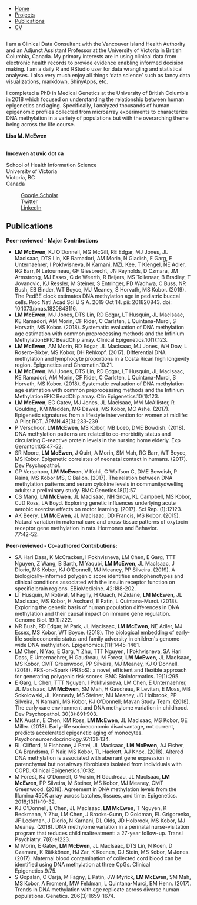 <!DOCTYPE html>
<html lang="en">
<head>
 <title>Lisa M. McEwen, PhD</title>
 <meta charset="utf-8">
 <meta name="viewport" content="width=device-width, initial-scale=1">
 <link rel="stylesheet" href="http://maxcdn.bootstrapcdn.com/bootstrap/3.3.6/css/bootstrap.min.css">
<body>
 <nav>
 <div>
<ul>
 <li><a href="/">Home</a></li>
 <li><a href="#">Projects</a></li>
 <li><a href="#publications">Publications</a></li>
 <li><a href="#">CV</a></li>
</ul>
 </div>
</nav>
 <div>
 <div>
 <div>
 <img src=“IMG_0144.jpg” alt=""><br>
 <div>
<p> I am a Clinical Data Consultant with the Vancouver Island Health Authority and an Adjunct Assistant Professor at the University of Victoria in British Columbia, Canada. My primary interests are in using clinical data from electronic health records to provide evidence enabling informed decision making. I am a daily R and RStudio user for data wrangling and statistical analyses. I also very much enjoy all things ‘data science’ such as fancy data visualizations, markdown, ShinyApps, etc. </p>

<p> I completed a PhD in Medical Genetics at the University of British Columbia in 2018 which focused on understanding the relationship between human epigenetics and aging. Specifically, I analyzed thousands of  human epigenomic profiles collected from microarray experiments to characterize DNA methylation in a variety of populations but with the overarching theme being across the life course. </p>

 </div>
 </div>
 <div>
 <div><b>Lisa M. McEwen</b></div><br>
 <p><b>lmcewen at uvic dot ca</b><br>
 <p>School of Health Information Science<br>
 University of Victoria<br>
 Victoria, BC<br>
Canada <br>
 </p>
 </div>
 <div>
 <dd><a href="https://scholar.google.ca/citations?hl=en&user=nZTIGnoAAAAJ&view_op=list_works&sortby=pubdate">Google Scholar</a></dd>
 <dd><a href="https://twitter.com/lmcewen">Twitter</a></dd>
 <dd><a href="https://ca.linkedin.com/in/lisa-mcewen-8a356638">LinkedIn</a></dd>
 </div>
 <div>
 <h2>Publications</h2>
 <strong>Peer-reviewed - Major Contributions </strong><br/>
 <ul>
 <li>
   <b>LM McEwen</b>, KJ O’Donnell, MG McGill, RE Edgar, MJ Jones, JL MacIsaac, DTS Lin, KE Ramadori, AM Morin, N Gladish, E Garg, E Unternaehrer, I Pokhvisneva, N Karnani, MZL Kee, T Klengel, NE Adler, RG Barr, N Letourneau, GF Giesbrecht, JN Reynolds, D Czmara, JM Armstrong, MJ Essex, C de Weerth, R Beijers, MS Tollenaar, B Bradley, T Jovanovic, KJ Ressler, M Steiner, S Entringer, PD Wadhwa, C Buss, NR Bush, EB Binder, WT Boyce, MJ Meaney, S Horvath, MS Kobor. (2019). The PedBE clock estimates DNA methylation age in pediatric buccal cells. Proc Natl Acad Sci U S A. 2019 Oct 14. pii: 201820843. doi: 10.1073/pnas.1820843116. </a>
   
<li> <b>LM McEwen</b>, MJ Jones, DTS Lin, RD Edgar, LT Husquin, JL MacIsaac, KE Ramadori, AM Morin, CF Rider, C Carlsten, L Quintana-Murci, S Horvath, MS Kobor. (2018). Systematic evaluation of DNA methylation age estimation with common preprocessing methods and the Infinium MethylationEPIC BeadChip array. Clinical Epigenetics.10(1):123.</li>
   
<li> <b>LM McEwen</b>, AM Morin, RD Edgar, JL MacIsaac, MJ Jones, WH Dow, L Rosero-Bixby, MS Kobor, DH
Rehkopf. (2017). Differential DNA methylation and lymphocyte proportions in a Costa Rican high
longevity region. Epigenetics and Chromatin.10:21.</li>
   
<li> <b>LM McEwen</b>, MJ Jones, DTS Lin, RD Edgar, LT Husquin, JL MacIsaac, KE Ramadori, AM Morin, CF Rider, C Carlsten, L Quintana-Murci, S Horvath, MS Kobor. (2018). Systematic evaluation of DNA methylation age estimation with common preprocessing methods and the Infinium MethylationEPIC BeadChip array. Clin Epigenetics.10(1):123.</li>
   
<li><b>LM McEwen</b>, EG Gatev, MJ Jones, JL MacIsaac, MM McAllister, R Goulding, KM Madden, MG Dawes, MS Kobor, MC Ashe. (2017). Epigenetic signatures from a lifestyle intervention for women at midlife: A Pilot RCT. APMN.43(3):233-239</li>
   
<li> P Verschoor, <b>LM McEwen</b>, MS Kobor, MB Loeb, DME Bowdish. (2018). DNA methylation patterns are related to co-morbidity status and circulating C-reactive protein levels in the nursing home elderly.
Exp Gerontol.105:47-52. </li>
  
<li>   SR Moore, <b>LM McEwen</b>, J Quirt, A Morin, SM Mah, RG Barr, WT Boyce, MS Kobor. Epigenetic correlates of neonatal contact in humans. (2017). Dev Psychopathol.</li>
<li>  CP Verschoor, <b> LM McEwen</b>, V Kohli, C Wolfson C, DME Bowdish, P Raina, MS Kobor MS, C Balion. (2017). The relation between DNA methylation patterns and serum cytokine levels in communitydwelling adults: a preliminary study. BMC Genetics.18(1):57</li>
<li>  CS Mang, <b>LM McEwen</b>, JL MacIsaac, NH Snow, KL Campbell, MS Kobor, CJD Ross, LA Boyd.
Exploring genetic influences underlying acute aerobic exercise effects on motor learning. (2017). Sci
Rep. (1):12123.</li>
<li> AK Beery, <b>LM McEwen</b>, JL MacIsaac, DD Francis, MS Kobor. (2015). Natural variation in maternal
  care and cross-tissue patterns of oxytocin receptor gene methylation in rats. Hormones and Behavior.</li>
77:42-52.
</ul>

 <strong>Peer-reviewed - Co-authored Contributions: </strong>
   </br>
   <ul>
<li> SA Hari Dass, K McCracken, I Pokhvisneva, LM Chen, E Garg, TTT Nguyen, Z Wang, B Barth, M Yaqubi, <b>LM McEwen</b>, JL MacIsaac, J Diorio, MS Kobor, KJ O'Donnell, MJ Meaney, PP Silveira.
  (2019). A biologically-informed polygenic score identifies endophenotypes and clinical conditions associated with the insulin receptor function on specific brain regions. EBioMedicine. 42:188-202.</li>
     <li> LT Husquin, M Rotival, M Fagny, H Quach, N Zidane, <b>LM McEwen</b>, JL MacIsaac, MS Kobor, H Aschard, E Patin, L Quintana-Murci. (2018). Exploring the genetic basis of human population differences in DNA methylation and their causal impact on immune gene regulation. Genome Biol. 19(1):222. </li>
<li> NR Bush, RD Edgar, M Park, JL MacIsaac, <b>LM McEwen</b>, NE Adler, MJ Essex, MS Kobor, WT Boyce. (2018). The biological embedding of early-life socioeconomic status and family adversity in children's genome-wide DNA methylation. Epigenomics.(11):1445-1461. </li>
<li> LM Chen, N Yao, E Garg, Y Zhu, TTT Nguyen, I Pokhvisneva, SA Hari Dass, E Unternaehrer, H Gaudreau, M Forest, <b>LM McEwen</b>, JL MacIsaac, MS Kobor, CMT Greenwood, PP Silveira, MJ Meaney, KJ O'Donnell. (2018). PRS-on-Spark (PRSoS): a novel, efficient and flexible approach for generating polygenic risk scores. BMC Bioinformatics. 19(1):295. </li>
<li> E Garg, L Chen, TTT Nguyen, I Pokhvisneva, LM Chen, E Unternaehrer, JL MacIsaac,<b> LM McEwen</b>, SM Mah, H Gaudreau, R Levitan, E Moss, MB Sokolowski, JL Kennedy, MS Steiner, MJ Meaney, JD Holbrook, PP Silveira, N Karnani, MS Kobor, KJ O'Donnell; Mavan Study Team. (2018). The early care environment and DNA methylome variation in childhood. Dev Psychopathol. 30(3):891:903. </li>
<li> MK Austin, E Chen, KM Ross, <b>LM McEwen</b>, JL Maclsaac, MS Kobor, GE Miller. (2018). Early-life socioeconomic disadvantage, not current, predicts accelerated epigenetic aging of monocytes. Psychoneuroendocrinology.97:131-134. </li>
<li> RL Clifford, N Fishbane, J Patel, JL MacIsaac, <b>LM McEwen</b>, AJ Fisher, CA Brandsma, P Nair, MS Kobor, TL Hackett, AJ Knox. (2018). Altered DNA methylation is associated with aberrant gene expression in parenchymal but not airway fibroblasts isolated from individuals with COPD. Clinical Epigenetics.10:32. </li>
<li> M Forest, KJ O'Donnell, G Voisin, H Gaudreau, JL MacIsaac, <b>LM McEwen</b>, PP Silveira, M Steiner, MS Kobor, MJ Meaney, CMT Greenwood. (2018). Agreement in DNA methylation levels from the Illumina 450K array across batches, tissues, and time. Epigenetics. 2018;13(1):19-32. </li>
<li> KJ O'Donnell, L Chen, JL MacIsaac, <b>LM McEwen</b>, T Nguyen, K Beckmann, Y Zhu, LM Chen, J Brooks-Gunn, D Goldman, EL Grigorenko, JF Leckman, J Diorio, N Karnani, DL Olds, JD Holbrook, MS Kobor, MJ Meaney. (2018). DNA methylome variation in a perinatal nurse-visitation program that reduces child maltreatment: a 27-year follow-up. Transl Psychiatry. 7(8):e1223. </li>
<li> M Morin, E Gatev, <b>LM McEwen</b>, JL MacIsaac, DTS Lin, N Koen, D Czamara, K Räikkönen, HJ Zar, K Koenen, DJ Stein, MS Kobor, M Jones. (2017). Maternal blood contamination of collected cord blood can be identified using DNA methylation at three CpGs. Clinical Epigenetics.9:75. </li>
     <li> S Gopalan, O Carja, M Fagny, E Patin, JW Myrick, <b>LM McEwen</b>, SM Mah, MS Kobor, A Froment, MW Feldman, L Quintana-Murci, BM Henn. (2017). Trends in DNA methylation with age replicate across diverse human populations. Genetics. 206(3):1659-1674. </li>
  <ul>
 </ul>
 </ul>
 </ul>
 </div>
 </div>
 </div>

</body>
</html>
